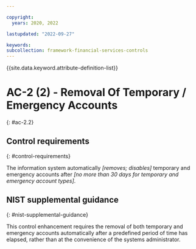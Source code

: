 ```yaml
---

copyright:
  years: 2020, 2022

lastupdated: "2022-09-27"

keywords: 
subcollection: framework-financial-services-controls
---
```


{{site.data.keyword.attribute-definition-list}}

         
# AC-2 (2) - Removal Of Temporary / Emergency Accounts
{: #ac-2.2}

## Control requirements
{: #control-requirements}

The information system automatically _[removes; disables]_ temporary and emergency accounts after _[no more than 30 days for temporary and emergency account types]_.

## NIST supplemental guidance
{: #nist-supplemental-guidance}

This control enhancement requires the removal of both temporary and emergency accounts automatically after a predefined period of time has elapsed, rather than at the convenience of the systems administrator.



